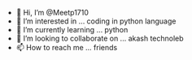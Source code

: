 - 👋 Hi, I’m @Meetp1710
- 👀 I’m interested in ... coding in python language 
- 🌱 I’m currently learning ... python 
- 💞️ I’m looking to collaborate on ... akash technoleb 
- 📫 How to reach me ... friends 

<!---
Meetp1710/Meetp1710 is a ✨ special ✨ repository because its `README.md` (this file) appears on your GitHub profile.
You can click the Preview link to take a look at your changes.
--->
